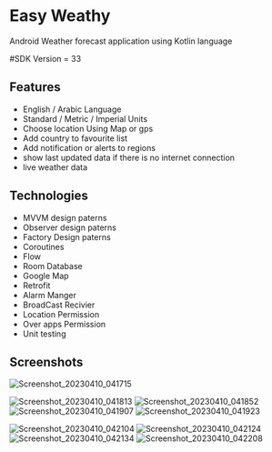 
# Easy Weathy

Android Weather forecast application using Kotlin language

#SDK Version = 33

## Features

- English / Arabic Language
- Standard / Metric / Imperial Units
- Choose location Using Map or gps
- Add country to favourite list
- Add notification or alerts to regions
- show last updated data if there is no internet connection
- live weather data


## Technologies
- MVVM design paterns
- Observer design paterns
- Factory Design paterns
- Coroutines
- Flow 
- Room Database
- Google Map
- Retrofit
- Alarm Manger
- BroadCast Recivier 
- Location Permission
- Over apps Permission
- Unit testing

## Screenshots

![Screenshot_20230410_041715](https://user-images.githubusercontent.com/72928461/230813969-2b7f7b31-bebb-4eef-b010-8df64c0d4a3f.png)

![Screenshot_20230410_041813](https://user-images.githubusercontent.com/72928461/230813987-c8d75222-46c9-4bf5-b8a5-b18682019998.png)
![Screenshot_20230410_041852](https://user-images.githubusercontent.com/72928461/230814006-c7253c23-98e2-4094-9dac-823bf9968881.png)
![Screenshot_20230410_041907](https://user-images.githubusercontent.com/72928461/230814022-c1a97d9d-860b-46c9-a534-f0fc1605f1dd.png)
![Screenshot_20230410_041923](https://user-images.githubusercontent.com/72928461/230814043-f5f81d3f-74f6-4fbd-af20-9582fa0f9f4f.png)

![Screenshot_20230410_042104](https://user-images.githubusercontent.com/72928461/230814056-78d098f5-f9be-4561-b2bb-0cfc4e1c37ca.png)
![Screenshot_20230410_042124](https://user-images.githubusercontent.com/72928461/230814066-8e79fa55-eda7-475a-9e8d-1efdbbbbf0ef.png)
![Screenshot_20230410_042134](https://user-images.githubusercontent.com/72928461/230814074-8122746d-5cb7-4e5d-a1b8-02908915cbd7.png)
![Screenshot_20230410_042208](https://user-images.githubusercontent.com/72928461/230814084-0736fcc8-b43c-44d5-9274-544b09a5edb2.png)
